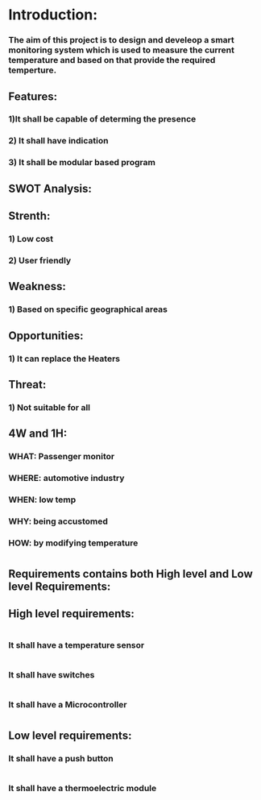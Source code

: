 # Introduction:


### The aim of this project is to design and develeop a smart monitoring system which is used to measure the current temperature and based on that provide the required temperture.


## Features:


### 1)It shall be capable of determing the presence

### 2) It shall have indication

### 3) It shall be modular based program


## SWOT Analysis:


 ## Strenth:
 ### 1) Low cost
 ### 2) User friendly


## Weakness:
### 1) Based on specific geographical areas
 
## Opportunities:
### 1) It can replace the Heaters

## Threat:
### 1) Not suitable for all

## 4W and 1H:


### WHAT: Passenger monitor

### WHERE: automotive industry

### WHEN: low temp

### WHY: being accustomed

### HOW: by modifying temperature

 # 
 
## Requirements contains both High level and Low level Requirements:


## High level requirements:

#

### It shall have a temperature sensor

#

 ### It shall have switches 

#

### It shall have a Microcontroller


#
## Low level requirements:


### It shall have a push button

# 

### It shall have a thermoelectric module





